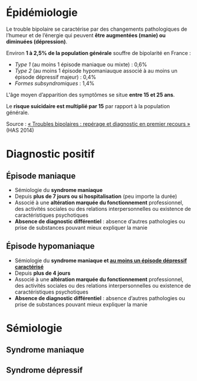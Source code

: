 <!-- Title: Trouble bipolaire
     Menu: Pour les médecins / Trouble bipolaire
     Description: Fiche d'information sur le trouble bipolaire la -->

# Épidémiologie

Le trouble bipolaire se caractérise par des changements pathologiques de l’humeur et de l’énergie qui peuvent **être augmentées (manie) ou diminuées (dépression)**.

Environ **1 à 2,5% de la population générale** souffre de bipolarité en France :

- *Type 1* (au moins 1 épisode maniaque ou mixte) : 0,6%
- *Type 2* (au moins 1 épisode hypomaniauque associé à au moins un épisode dépressif majeur) : 0,4%
- *Formes subsyndromiques* : 1,4%

L'âge moyen d’apparition des symptômes se situe **entre 15 et 25 ans**.

Le **risque suicidaire est multiplié par 15** par rapport à la population générale.

Source : [« Troubles bipolaires : repérage et diagnostic en premier recours »](https://www.has-sante.fr/upload/docs/application/pdf/2014-06/troubles_bipolaires_reperage_et_diagnostic_en_premier_recours_-_note_de_cadrage_2014-06-13_10-53-16_714.pdf) (HAS 2014)

# Diagnostic positif

## Épisode maniaque

- Sémiologie du **syndrome maniaque**
- Depuis **plus de 7 jours ou si hospitalisation** (peu importe la durée)
- Associé à une **altération marquée du fonctionnement** professionnel, des activités sociales ou des relations interpersonnelles ou existence de caractéristiques psychotiques
- **Absence de diagnostic différentiel** : absence d’autres pathologies ou prise de substances pouvant mieux expliquer la manie

## Épisode hypomaniaque

- Sémiologie du **syndrome maniaque et <u>au moins un épisode dépressif caractérisé</u>**
- Depuis **plus de 4 jours**
- Associé à une **altération marquée du fonctionnement** professionnel, des activités sociales ou des relations interpersonnelles ou existence de caractéristiques psychotiques
- **Absence de diagnostic différentiel** : absence d’autres pathologies ou prise de substances pouvant mieux expliquer la manie

# Sémiologie

## Syndrome maniaque

<object class="schema" type="image/svg+xml" data="{ASSET:bipolarite/syndrome_maniaque.svg}"></object>

## Syndrome dépressif

<object class="schema" type="image/svg+xml" data="{ASSET:bipolarite/depression_et_bipolarite.svg}"></object>

<style>
    #episode\_maniaque { background: #ec9d36; }
    #episode\_hypomaniaque { background: #f8ca00; }
</style>
